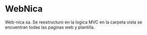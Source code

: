 # WebNica
Web-nica sa.
Se reestructuro en la logica MVC
en la carpeta vista se encuentran todas las paginas web y plantilla.
